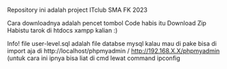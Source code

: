 Repository ini adalah project ITclub SMA FK 2023

Cara downloadnya adalah pencet tombol Code habis itu Download Zip
Habistu tarok di htdocs xampp kalian :)

Info!
file user-level.sql adalah file databse mysql kalau mau di pake bisa di import aja di http://localhost/phpmyadmin / http://192.168.X.X/phpmyadmin (untuk cara ini ipnya bisa liat di cmd lewat command ipconfig
